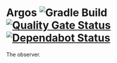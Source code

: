 # Argos ![Gradle Build](https://github.com/rashidi/argos/workflows/Java%20CI%20with%20Gradle/badge.svg) [![Quality Gate Status](https://sonarcloud.io/api/project_badges/measure?project=rashidi_argos&metric=alert_status)](https://sonarcloud.io/dashboard?id=rashidi_argos) [![Dependabot Status](https://api.dependabot.com/badges/status?host=github&repo=rashidi/argos)](https://dependabot.com)

The observer.
